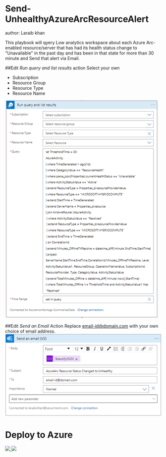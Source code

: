 # Send-UnhealthyAzureArcResourceAlert
author: Laraib khan

This playbook will qyery Low analytics workspace about each Azure Arc-enabled resource/server that has had its health status change to "Unavailable" in the past day and has been in that state for more than 30 minute and Send that alert via Email.

##Edit *Run query and list results* action 
Select your own
- Subscription
- Resource Group
- Resource Type
- Resource Name

![screenshot](./images/subscription.png)


##Edit *Send an Email* Action
Replace <email-id@domain.com> with your own choice of email address.
![screenshot](./images/email.png)


# Deploy to Azure
<a href="https://portal.azure.com/#create/Microsoft.Template/uri/https%3A%2F%2Fraw.githubusercontent.com%2FAzure%2FAzure-Sentinel%2Fmaster%2FPlaybooks%2FSend-UnhealthyAzureArcResourceAlert%2Fazuredeploy.json" target="_blank">
<img src="https://aka.ms/deploytoazurebutton"/>
</a>
<a href="https://portal.azure.us/#create/Microsoft.Template/uri/https%3A%2F%2Fraw.githubusercontent.com%2FAzure%2FAzure-Sentinel%2Fmaster%2FPlaybooks%2FSend-UnhealthyAzureArcResourceAlert%2Fazuredeploy.json" target="_blank">
<img src="https://aka.ms/deploytoazuregovbutton"/>
</a>
